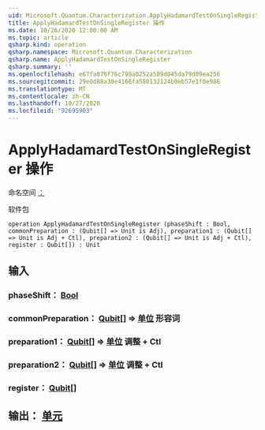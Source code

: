 ```yaml
---
uid: Microsoft.Quantum.Characterization.ApplyHadamardTestOnSingleRegister
title: ApplyHadamardTestOnSingleRegister 操作
ms.date: 10/26/2020 12:00:00 AM
ms.topic: article
qsharp.kind: operation
qsharp.namespace: Microsoft.Quantum.Characterization
qsharp.name: ApplyHadamardTestOnSingleRegister
qsharp.summary: ''
ms.openlocfilehash: e67fa076f76c798a0252a589d045da79d09ea256
ms.sourcegitcommit: 29e0d88a30e4166fa580132124b0eb57e1f0e986
ms.translationtype: MT
ms.contentlocale: zh-CN
ms.lasthandoff: 10/27/2020
ms.locfileid: "92695903"
---
```

# <a name="applyhadamardtestonsingleregister-operation"></a>ApplyHadamardTestOnSingleRegister 操作

命名空间 [：](xref:Microsoft.Quantum.Characterization)

软件包 [](https://nuget.org/packages/)




```qsharp
operation ApplyHadamardTestOnSingleRegister (phaseShift : Bool, commonPreparation : (Qubit[] => Unit is Adj), preparation1 : (Qubit[] => Unit is Adj + Ctl), preparation2 : (Qubit[] => Unit is Adj + Ctl), register : Qubit[]) : Unit
```


## <a name="input"></a>输入

### <a name="phaseshift--bool"></a>phaseShift： [Bool](xref:microsoft.quantum.lang-ref.bool)




### <a name="commonpreparation--qubit--unit-adj"></a>commonPreparation： [Qubit](xref:microsoft.quantum.lang-ref.qubit)[] => [单位](xref:microsoft.quantum.lang-ref.unit) 形容词




### <a name="preparation1--qubit--unit-adj--ctl"></a>preparation1： [Qubit](xref:microsoft.quantum.lang-ref.qubit)[] => [单位](xref:microsoft.quantum.lang-ref.unit) 调整 + Ctl




### <a name="preparation2--qubit--unit-adj--ctl"></a>preparation2： [Qubit](xref:microsoft.quantum.lang-ref.qubit)[] => [单位](xref:microsoft.quantum.lang-ref.unit) 调整 + Ctl




### <a name="register--qubit"></a>register： [Qubit](xref:microsoft.quantum.lang-ref.qubit)[]





## <a name="output--unit"></a>输出： [单元](xref:microsoft.quantum.lang-ref.unit)

